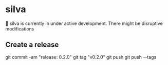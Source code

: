 # silva

:construction: silva is currently in under active development. There might be disruptive modifications


## Create a release
git commit -am "release: 0.2.0"
git tag "v0.2.0"
git push
git push --tags


